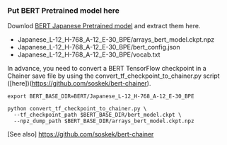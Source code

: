 ### Put BERT Pretrained model here

Downlod [BERT Japanese Pretrained model](http://nlp.ist.i.kyoto-u.ac.jp/index.php?BERT日本語Pretrainedモデル) and extract them here.

- Japanese_L-12_H-768_A-12_E-30_BPE/arrays_bert_model.ckpt.npz
- Japanese_L-12_H-768_A-12_E-30_BPE/bert_config.json
- Japanese_L-12_H-768_A-12_E-30_BPE/vocab.txt

In advance, you need to convert a BERT TensorFlow checkpoint in a Chainer save file by using the convert_tf_checkpoint_to_chainer.py script ([here])(https://github.com/soskek/bert-chainer).

```
export BERT_BASE_DIR=BERT/Japanese_L-12_H-768_A-12_E-30_BPE

python convert_tf_checkpoint_to_chainer.py \
  --tf_checkpoint_path $BERT_BASE_DIR/bert_model.ckpt \
  --npz_dump_path $BERT_BASE_DIR/arrays_bert_model.ckpt.npz

```

[See also] https://github.com/soskek/bert-chainer